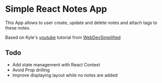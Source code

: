 # Simple React Notes App

This App allows to user create, update and delete notes and attach tags to these notes.

Based on Kyle's [youtube](https://www.youtube.com/watch?v=j898RGRw0b4) tutorial from [WebDevSimplified](https://github.com/WebDevSimplified) 

## Todo
- Add state management with React Context
- Avoid Prop drilling
- Improve displaying layout while no notes are added